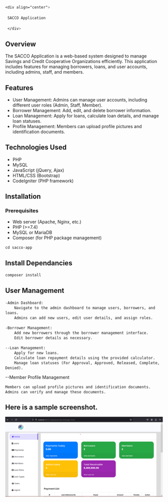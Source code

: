 ```css
<div align="center">

 SACCO Application
 
 </div>
```

## Overview

The SACCO Application is a web-based system designed to manage Savings and Credit Cooperative Organizations efficiently. This application includes features for managing borrowers, loans, and user accounts, including admins, staff, and members.

## Features

- User Management: Admins can manage user accounts, including different user roles (Admin, Staff, Member).
- Borrower Management: Add, edit, and delete borrower information.
- Loan Management: Apply for loans, calculate loan details, and manage loan statuses.
- Profile Management: Members can upload profile pictures and identification documents.

## Technologies Used

- PHP
- MySQL
- JavaScript (jQuery, Ajax)
- HTML/CSS (Bootstrap)
- CodeIgniter (PHP framework)

## Installation

### Prerequisites

- Web server (Apache, Nginx, etc.)
- PHP (>=7.4)
- MySQL or MariaDB
- Composer (for PHP package management)

```css
cd sacco-app
```
## Install Dependancies
```css
composer install
```

## User Management

    -Admin Dashboard:
        Navigate to the admin dashboard to manage users, borrowers, and loans.
        Admins can add new users, edit user details, and assign roles.

    -Borrower Management:
        Add new borrowers through the borrower management interface.
        Edit borrower details as necessary.

    --Loan Management:
        Apply for new loans.
        Calculate loan repayment details using the provided calculator.
        Manage loan statuses (For Approval, Approved, Released, Complete, Denied).

--Member Profile Management

    Members can upload profile pictures and identification documents.
    Admins can verify and manage these documents.

## Here is a sample screenshot.

![Screenshot](./sacco/assets/img/screenshot.png)
